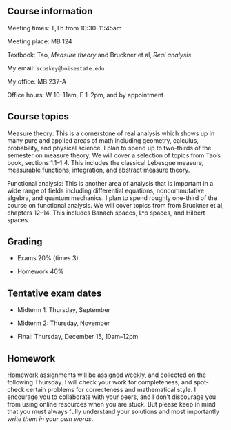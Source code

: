 Course information
------------------

Meeting times: T,Th from 10:30–11:45am

Meeting place: MB 124

Textbook: Tao, *Measure theory* and Bruckner et al, *Real analysis*

My email: `scoskey@boisestate.edu`

My office: MB 237-A

Office hours: W 10–11am, F 1–2pm, and by appointment

Course topics
-------------

Measure theory: This is a cornerstone of real analysis which shows up in many pure and applied areas of math including geometry, calculus, probability, and physical science. I plan to spend up to two-thirds of the semester on measure theory. We will cover a selection of topics from Tao’s book, sections 1.1–1.4. This includes the classical Lebesgue measure, measurable functions, integration, and abstract measure theory.

Functional analysis: This is another area of analysis that is important in a wide range of fields including differential equations, noncommutative algebra, and quantum mechanics. I plan to spend roughly one-third of the course on functional analysis. We will cover topics from from Bruckner et al, chapters 12–14. This includes Banach spaces, L^p spaces, and Hilbert spaces.

Grading
-------

* Exams 20% (times 3)

* Homework 40%

Tentative exam dates
--------------------

* Midterm 1: Thursday, September

* Midterm 2: Thursday, November

* Final: Thursday, December 15, 10am–12pm

Homework
--------

Homework assignments will be assigned weekly, and collected on the following Thursday. I will check your work for completeness, and spot-check certain problems for correcteness and mathematical style. I encourage you to collaborate with your peers, and I don’t discourage you from using online resources when you are stuck. But please keep in mind that you must always fully understand your solutions and most importantly *write them in your own words*.
